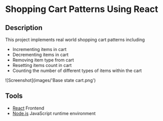 # Shopping Cart Patterns Using React

## Description
This project implements real world shopping cart patterns including
- Incrementing items in cart
- Decrementing items in cart
- Removing item type from cart
- Resetting items count in cart 
- Counting the number of different types of items within the cart

![Screenshot](images/'Base state cart.png')

## Tools
- [React](https://reactjs.org/) Frontend
- [Node.js](https://nodejs.org/en/) JavaScript runtime environment
